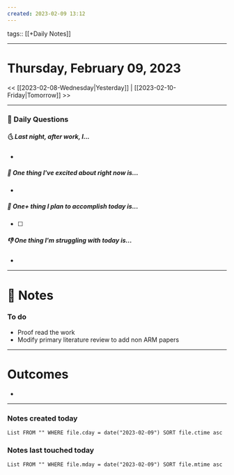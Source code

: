 ```yaml
---
created: 2023-02-09 13:12
---
```

tags:: [[+Daily Notes]]

---

# Thursday, February 09, 2023
	
<< [[2023-02-08-Wednesday|Yesterday]] | [[2023-02-10-Friday|Tomorrow]] >>

---
### 📅 Daily Questions
##### 🌜 Last night, after work, I...
- 

##### 🙌 One thing I've excited about right now is...
- 

##### 🚀 One+ thing I plan to accomplish today is...
- [ ] 

##### 👎 One thing I'm struggling with today is...
- 

---
# 📝 Notes

### To do
- Proof read the work
- Modify primary literature review to add non ARM papers

---
# Outcomes
- 

---
### Notes created today
```dataview
List FROM "" WHERE file.cday = date("2023-02-09") SORT file.ctime asc
```

### Notes last touched today
```dataview
List FROM "" WHERE file.mday = date("2023-02-09") SORT file.mtime asc
```